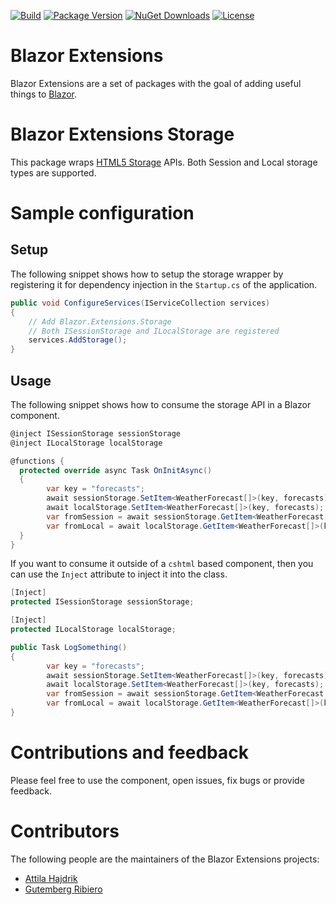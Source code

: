 [![Build](https://github.com/BlazorExtensions/Storage/workflows/CI/badge.svg)](https://github.com/BlazorExtensions/Storage/actions)
[![Package Version](https://img.shields.io/nuget/v/Blazor.Extensions.Storage.svg)](https://www.nuget.org/packages/Blazor.Extensions.Storage)
[![NuGet Downloads](https://img.shields.io/nuget/dt/Blazor.Extensions.Storage.svg)](https://www.nuget.org/packages/Blazor.Extensions.Storage)
[![License](https://img.shields.io/github/license/BlazorExtensions/Storage.svg)](https://github.com/BlazorExtensions/Storage/blob/master/LICENSE)

# Blazor Extensions

Blazor Extensions are a set of packages with the goal of adding useful things to [Blazor](https://blazor.net).

# Blazor Extensions Storage

This package wraps [HTML5 Storage](https://developer.mozilla.org/en-US/docs/Web/API/Storage) APIs. Both Session and Local storage types are supported.

# Sample configuration

## Setup

The following snippet shows how to setup the storage wrapper by registering it for dependency injection in the ```Startup.cs``` of the application.

```c#
public void ConfigureServices(IServiceCollection services)
{
    // Add Blazor.Extensions.Storage
    // Both ISessionStorage and ILocalStorage are registered
    services.AddStorage();
}
```

## Usage

The following snippet shows how to consume the storage API in a Blazor component.

```c#
@inject ISessionStorage sessionStorage
@inject ILocalStorage localStorage

@functions {
  protected override async Task OnInitAsync()
  {
        var key = "forecasts";
        await sessionStorage.SetItem<WeatherForecast[]>(key, forecasts);
        await localStorage.SetItem<WeatherForecast[]>(key, forecasts);
        var fromSession = await sessionStorage.GetItem<WeatherForecast[]>(key);
        var fromLocal = await localStorage.GetItem<WeatherForecast[]>(key);
  }
}
```

If you want to consume it outside of a ```cshtml``` based component, then you can use the ```Inject``` attribute to inject it into the class.

```c#
[Inject]
protected ISessionStorage sessionStorage;

[Inject]
protected ILocalStorage localStorage;

public Task LogSomething()
{
        var key = "forecasts";
        await sessionStorage.SetItem<WeatherForecast[]>(key, forecasts);
        await localStorage.SetItem<WeatherForecast[]>(key, forecasts);
        var fromSession = await sessionStorage.GetItem<WeatherForecast[]>(key);
        var fromLocal = await localStorage.GetItem<WeatherForecast[]>(key);
}
```

# Contributions and feedback

Please feel free to use the component, open issues, fix bugs or provide feedback.

# Contributors

The following people are the maintainers of the Blazor Extensions projects:

- [Attila Hajdrik](https://github.com/attilah)
- [Gutemberg Ribiero](https://github.com/galvesribeiro)
